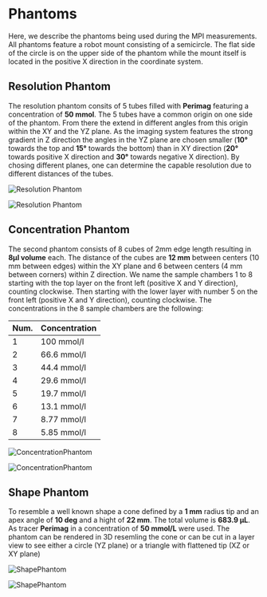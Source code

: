 # Phantoms

Here, we describe the phantoms being used during the MPI measurements.
All phantoms feature a robot mount consisting of a semicircle. The flat side of the circle is on the upper side of the phantom while the mount itself is located in the positive X direction in the coordinate system. 

## Resolution Phantom

The resolution phantom consits of 5 tubes filled with **Perimag** featuring a concentration of **50 mmol**.
The 5 tubes have a common origin on one side of the phantom. From there the extend in different angles from this origin within the XY and the YZ plane. As the imaging system features the strong gradient in Z direction the angles in the YZ plane are chosen smaller (**10°**  towards the top and **15°** towards the bottom) than in XY direction (**20°** towards positive X direction and **30°** towards negative X direction).
By chosing different planes, one can determine the capable resolution due to different distances of the tubes.

![Resolution Phantom](./phantoms/resolutionPhantom/resolutionPhantom_1.JPG)

![Resolution Phantom](./phantoms/resolutionPhantom/resolutionPhantom_2.JPG)

## Concentration Phantom

The second phantom consists of 8 cubes of 2mm edge length resulting in **8µl volume** each. The distance of the cubes are **12 mm** between centers (10 mm between edges)  within the XY plane and 6 between centers (4 mm between corners) within Z direction.
We name the sample chambers 1 to 8 starting with the top layer on the front left (positive X and Y direction), counting clockwise. Then starting with the lower layer with number 5 on the front left (positive X and Y direction), counting clockwise.
The concentrations in the 8 sample chambers are the following:

| Num. | Concentration |
| ------------------ | ------ |
| 1 | 100 mmol/l |
| 2 | 66.6 mmol/l |
| 3 | 44.4 mmol/l |
| 4 | 29.6 mmol/l |
| 5 | 19.7 mmol/l |
| 6 | 13.1 mmol/l |
| 7 | 8.77 mmol/l |
| 8 | 5.85 mmol/l |

![ConcentrationPhantom](./phantoms/concentrationPhantom/concentrationPhantom_1.JPG)

![ConcentrationPhantom](./phantoms/concentrationPhantom/concentrationPhantom_1.JPG)

## Shape Phantom

To resemble a well known shape a cone defined by a **1 mm** radius tip and an apex angle of **10 deg** and a hight of **22 mm**. The total volume is **683.9 µL**. As tracer **Perimag** in a concentration of **50 mmol/L** were used. The phantom can be rendered in 3D resemling the cone or can be cut in a layer view to see either a circle (YZ plane) or a triangle with flattened tip (XZ or XY plane)

![ShapePhantom](./phantoms/shapePhantom/shapePhantom_1.JPG)

![ShapePhantom](./phantoms/shapePhantom/shapePhantom_2.JPG)
